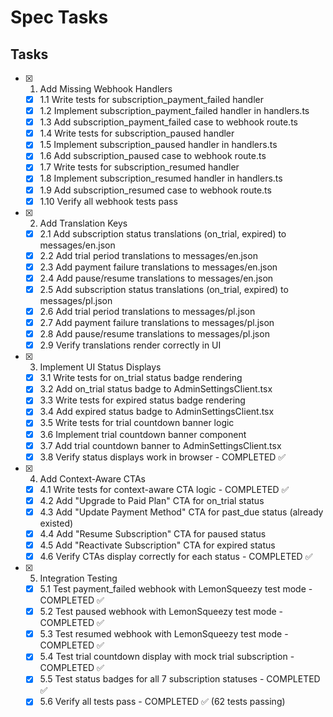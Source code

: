 # Spec Tasks

## Tasks

- [x] 1. Add Missing Webhook Handlers
  - [x] 1.1 Write tests for subscription_payment_failed handler
  - [x] 1.2 Implement subscription_payment_failed handler in handlers.ts
  - [x] 1.3 Add subscription_payment_failed case to webhook route.ts
  - [x] 1.4 Write tests for subscription_paused handler
  - [x] 1.5 Implement subscription_paused handler in handlers.ts
  - [x] 1.6 Add subscription_paused case to webhook route.ts
  - [x] 1.7 Write tests for subscription_resumed handler
  - [x] 1.8 Implement subscription_resumed handler in handlers.ts
  - [x] 1.9 Add subscription_resumed case to webhook route.ts
  - [x] 1.10 Verify all webhook tests pass

- [x] 2. Add Translation Keys
  - [x] 2.1 Add subscription status translations (on_trial, expired) to messages/en.json
  - [x] 2.2 Add trial period translations to messages/en.json
  - [x] 2.3 Add payment failure translations to messages/en.json
  - [x] 2.4 Add pause/resume translations to messages/en.json
  - [x] 2.5 Add subscription status translations (on_trial, expired) to messages/pl.json
  - [x] 2.6 Add trial period translations to messages/pl.json
  - [x] 2.7 Add payment failure translations to messages/pl.json
  - [x] 2.8 Add pause/resume translations to messages/pl.json
  - [x] 2.9 Verify translations render correctly in UI

- [x] 3. Implement UI Status Displays
  - [x] 3.1 Write tests for on_trial status badge rendering
  - [x] 3.2 Add on_trial status badge to AdminSettingsClient.tsx
  - [x] 3.3 Write tests for expired status badge rendering
  - [x] 3.4 Add expired status badge to AdminSettingsClient.tsx
  - [x] 3.5 Write tests for trial countdown banner logic
  - [x] 3.6 Implement trial countdown banner component
  - [x] 3.7 Add trial countdown banner to AdminSettingsClient.tsx
  - [x] 3.8 Verify status displays work in browser - COMPLETED ✅

- [x] 4. Add Context-Aware CTAs
  - [x] 4.1 Write tests for context-aware CTA logic - COMPLETED ✅
  - [x] 4.2 Add "Upgrade to Paid Plan" CTA for on_trial status
  - [x] 4.3 Add "Update Payment Method" CTA for past_due status (already existed)
  - [x] 4.4 Add "Resume Subscription" CTA for paused status
  - [x] 4.5 Add "Reactivate Subscription" CTA for expired status
  - [x] 4.6 Verify CTAs display correctly for each status - COMPLETED ✅

- [x] 5. Integration Testing
  - [x] 5.1 Test payment_failed webhook with LemonSqueezy test mode - COMPLETED ✅
  - [x] 5.2 Test paused webhook with LemonSqueezy test mode - COMPLETED ✅
  - [x] 5.3 Test resumed webhook with LemonSqueezy test mode - COMPLETED ✅
  - [x] 5.4 Test trial countdown display with mock trial subscription - COMPLETED ✅
  - [x] 5.5 Test status badges for all 7 subscription statuses - COMPLETED ✅
  - [x] 5.6 Verify all tests pass - COMPLETED ✅ (62 tests passing)
